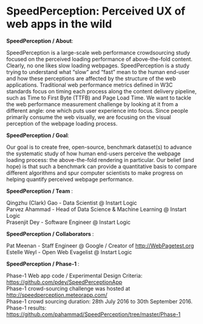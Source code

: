 # SpeedPerception: Perceived UX of web apps in the wild

<b>SpeedPerception / About</b>: 

SpeedPerception is a large-scale web performance crowdsourcing study focused on the perceived loading performance of above-the-fold content. Clearly, no one likes slow loading webpages. SpeedPerception is a study trying to understand what “slow” and “fast” mean to the human end-user and how these perceptions are affected by the structure of the web applications. Traditional web performance metrics defined in W3C standards focus on timing each process along the content delivery pipeline, such as Time to First Byte (TTFB) and Page Load Time. We want to tackle the web performance measurement challenge by looking at it from a different angle: one which puts user experience into focus. Since people primarily consume the web visually, we are focusing on the visual perception of the webpage loading process.<br>

<b>SpeedPerception / Goal</b>: 

Our goal is to create free, open-source, benchmark dataset(s) to advance the systematic study of how human end-users perceive the webpage loading process: the above-the-fold rendering in particular. Our belief (and hope) is that such a benchmark can provide a quantitative basis to compare different algorithms and spur computer scientists to make progress on helping quantify perceived webpage performance. <br>

<b>SpeedPerception / Team </b>: 

Qingzhu (Clark) Gao - Data Scientist @ Instart Logic<br>
Parvez Ahammad - Head of Data Science & Machine Learning @ Instart Logic<br>
Prasenjit Dey - Software Engineer @ Instart Logic<br>

<b>SpeedPerception / Collaborators </b>: 

Pat Meenan - Staff Engineer @ Google / Creator of http://WebPagetest.org <br>
Estelle Weyl - Open Web Evagelist @ Instart Logic<br>

<b>SpeedPerception / Phase-1 </b>: 

Phase-1 Web app code / Experimental Design Criteria: https://github.com/pdey/SpeedPerceptionApp  <br>
Phase-1 crowd-sourcing challenge was hosted at http://speedperception.meteorapp.com/ <br>
Phase-1 crowd sourcing duration: 28th July 2016 to 30th September 2016. <br>
Phase-1 results: https://github.com/pahammad/SpeedPerception/tree/master/Phase-1 <br>
